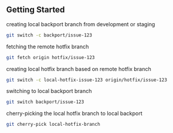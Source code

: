 ## Getting Started

creating local backport branch from development or staging

```bash
git switch -c backport/issue-123
```

fetching the remote hotfix branch

```bash
git fetch origin hotfix/issue-123
```

creating local hotfix branch based on remote hotfix branch

```bash
git switch -c local-hotfix-issue-123 origin/hotfix/issue-123
```

switching to local backport branch

```bash
git switch backport/issue-123
```

cherry-picking the local hotfix branch to local backport

```bash
git cherry-pick local-hotfix-branch
```
